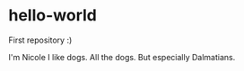 # hello-world
First repository :)

I'm Nicole
I like dogs.
All the dogs.
But especially Dalmatians.
